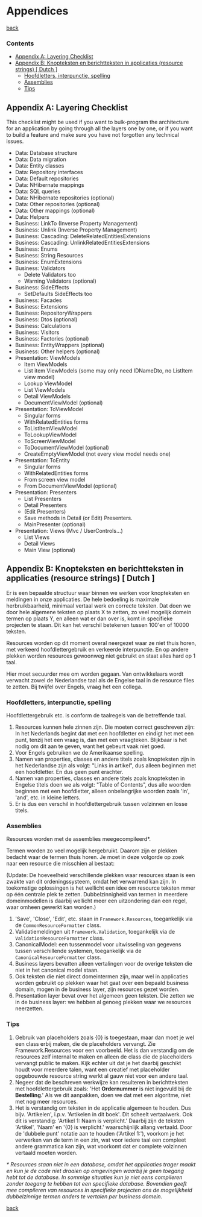 ﻿Appendices
==========

[back](.)

<h3>Contents</h3>

- [Appendix A: Layering Checklist](#appendix-a-layering-checklist)
- [Appendix B: Knopteksten en berichtteksten in applicaties (resource strings) [ Dutch ]](#appendix-b-knopteksten-en-berichtteksten-in-applicaties-resource-strings--dutch-)
    - [Hoofdletters, interpunctie, spelling](#hoofdletters-interpunctie-spelling)
    - [Assemblies](#assemblies)
    - [Tips](#tips)


Appendix A: Layering Checklist
------------------------------

This checklist might be used if you want to bulk-program the architecture for an application by going through all the layers one by one, or if you want to build a feature and make sure you have not forgotten any technical issues.

- Data: Database structure
- Data: Data migration
- Data: Entity classes
- Data: Repository interfaces
- Data: Default repositories
- Data: NHibernate mappings
- Data: SQL queries
- Data: NHibernate repositories (optional)
- Data: Other repositories (optional)
- Data: Other mappings (optional)
- Data: Helpers 
- Business: LinkTo (Inverse Property Management)
- Business: Unlink (Inverse Property Management)
- Business: Cascading: DeleteRelatedEntitiesExtensions
- Business: Cascading: UnlinkRelatedEntitiesExtensions
- Business: Enums
- Business: String Resources
- Business: EnumExtensions
- Business: Validators
    - Delete Validators too
    - Warning Validators (optional)
- Business: SideEffects
    - SetDefaults SideEffects too
- Business: Facades
- Business: Extensions
- Business: RepositoryWrappers
- Business: Dtos (optional)
- Business: Calculations
- Business: Visitors
- Business: Factories (optional)
- Business: EntityWrappers (optional)
- Business: Other helpers (optional)
- Presentation: ViewModels
    - Item ViewModels
    - List item ViewModels (some may only need IDNameDto, no ListItem view model)
    - Lookup ViewModel
    - List ViewModels
    - Detail ViewModels
    - DocumentViewModel (optional)
- Presentation: ToViewModel
    - Singular forms
    - WithRelatedEntities forms
    - ToListItemViewModel
    - ToLookupViewModel
    - ToScreenViewModel
    - ToDocumentViewModel (optional)
    - CreateEmptyViewModel (not every view model needs one)
- Presentation: ToEntity
    - Singular forms
    - WithRelatedEntities forms
    - From screen view model
    - From DocumentViewModel (optional)
- Presentation: Presenters
    - List Presenters
    - Detail Presenters
    - (Edit Presenters)
    - Save methods in Detail (or Edit) Presenters.
    - MainPresenter (optional)
- Presentation: Views (Mvc / UserControls...)
    - List Views
    - Detail Views
    - Main View (optional)


Appendix B: Knopteksten en berichtteksten in applicaties (resource strings) [ Dutch ]
-------------------------------------------------------------------------------------

Er is een bepaalde structuur waar binnen we werken voor knopteksten en meldingen in onze applicaties. De hele bedoeling is maximale herbruikbaarheid, minimaal vertaal werk en correcte teksten. Dat doen we door hele algemene teksten op plaats X te zetten, zo veel mogelijk domein termen op plaats Y, en alleen wat er dan over is, komt in specifieke projecten te staan. Dit kan het verschil betekenen tussen 100'en of 10000 teksten.

Resources worden op dit moment overal neergezet waar ze niet thuis horen, met verkeerd hoofdlettergebruik en verkeerde interpunctie. En op andere plekken worden resources gewoonweg niet gebruikt en staat alles hard op 1 taal.

Hier moet secuurder mee om worden gegaan. Van ontwikkelaars wordt verwacht zowel de Nederlandse taal als de Engelse taal in de resource files te zetten. Bij twijfel over Engels, vraag het een collega.

### Hoofdletters, interpunctie, spelling

Hoofdlettergebruik etc. is conform de taalregels van de betreffende taal.

1. Resources kunnen hele zinnen zijn. Die moeten correct geschreven zijn: In het Nederlands begint dat met een hoofdletter en eindigt het met een punt, tenzij het een vraag is, dan met een vraagteken. Blijkbaar is het nodig om dit aan te geven, want het gebeurt vaak niet goed.
2. Voor Engels gebruiken we de Amerikaanse spelling.
3. Namen van properties, classes en andere titels zoals knopteksten zijn in het Nederlandse zijn als volgt: "Links in artikel", dus alleen beginnen met een hoofdletter. En dus geen punt erachter.
4. Namen van properties, classes en andere titels zoals knopteksten in Engelse titels doen we als volgt: "Table of Contents", dus alle woorden beginnen met een hoofdletter, alleen onbelangrijke woorden zoals 'in', 'and', etc. in kleine letters.
5. Er is dus een verschil in hoofdlettergebruik tussen volzinnen en losse titels.

### Assemblies

Resources worden met de assemblies meegecompileerd*.

Termen worden zo veel mogelijk hergebruikt. Daarom zijn er plekken bedacht waar de termen thuis horen. Je moet in deze volgorde op zoek naar een resource die misschien al bestaat:

(Update: De hoeveelheid verschillende plekken waar resources staan is een zwakte van dit ordeningssysteem, omdat het verwarrend kan zijn. In toekomstige oplossingen is het wellicht een idee om resource teksten mmer op één centrale plek te zetten. Dubbelzinnigheid van termen in meerdere domeinmodellen is daarbij wellicht meer een uitzondering dan een regel, waar omheen gewerkt kan worden.)

1. 'Save', 'Close', 'Edit', etc. staan in `Framework.Resources`, toegankelijk via de `CommonResourceFormatter` class.
2. Validatiemeldingen uit `Framework.Validation`, toegankelijk via de `ValidationResourceFormatter` class.
3. CanonicalModel: een tussenmodel voor uitwisseling van gegevens tussen verschillende systemen, toegankelijk via de `CanonicalResourceFormatter` class.
4. Business layers bevatten alleen vertalingen voor de overige teksten die niet in het canonical model staan.
5. Ook teksten die niet direct domeintermen zijn, maar wel in applicaties worden gebruikt op plekken waar het gaat over een bepaald business domain, mogen in de business layer, zijn resources gezet worden.
6. Presentation layer bevat over het algemeen geen teksten. Die zetten we in de business layer: we hebben al genoeg plekken waar we resources neerzetten.

### Tips

1. Gebruik van placeholders zoals {0} is toegestaan, maar dan moet je wel een class erbij maken, die de placeholders vervangt. Zie Framework.Resources voor een voorbeeld. Het is dan verstandig om de resources zelf internal te maken en alleen de class die de placeholders vervangt public te maken. Kijk echter uit dat je het daarbij geschikt houdt voor meerdere talen, want een creatief met placeholder opgebouwde resource string werkt al gauw niet voor een andere taal.
2. Negeer dat de beschreven werkwijze kan resulteren in berichtteksten met hoofdlettergebruik zoals: 'Het __Ordernummer__ is niet ingevuld bij de __Bestelling__.' Als we dit aanpakken, doen we dat met een algoritme, niet met nog meer resources.
3. Het is verstandig om teksten in de applicatie algemeen te houden. Dus bijv. 'Artikelen', i.p.v. 'Artikelen in dit boek'. Dit scheelt vertaalwerk. Ook dit is verstandig: 'Artikel 1: Naam is verplicht.' Daarbij zijn de teksten 'Artikel', 'Naam' en '{0} is verplicht.' waarschijnlijk allang vertaald. Door de 'dubbele punt' notatie aan te houden ('Artikel 1:'), voorkom je het verwerken van de term in een zin, wat voor iedere taal een compleet andere grammatica kan zijn, wat voorkomt dat er complete volzinnen vertaald moeten worden.

*\* Resources staan niet in een database, omdat het applicaties trager maakt en kun je de code niet draaien op omgevingen waarbij je geen toegang hebt tot de database. In sommige situaties kun je niet eens compileren zonder toegang te hebben tot een specifieke database. Bovendien geeft mee compileren van resources in specifieke projecten ons de mogelijkheid dubbelzinnige termen anders te vertalen per business domein.*

[back](.)
